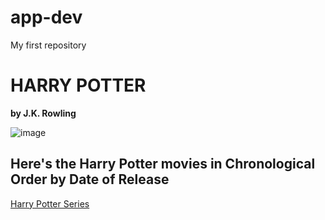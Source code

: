 # app-dev
My first repository


# HARRY POTTER

**by J.K. Rowling**




![image](https://github.com/user-attachments/assets/f81f59d8-e350-4cfc-aab6-2af77fb405a3)







## Here's the Harry Potter movies in Chronological Order by Date of Release

[Harry Potter Series](https://www.imdb.com/list/ls000671664/)
